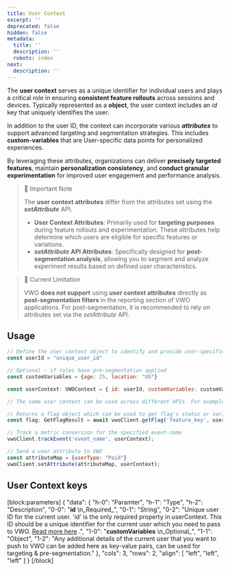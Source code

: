 ```yaml
---
title: User Context
excerpt: ''
deprecated: false
hidden: false
metadata:
  title: ''
  description: ''
  robots: index
next:
  description: ''
---
```

The **user context** serves as a unique identifier for individual users and plays a critical role in ensuring **consistent feature rollouts** across sessions and devices. Typically represented as a **object**, the user context includes an _id_ key that uniquely identifies the user.

In addition to the user ID, the context can incorporate various _**attributes**_ to support advanced targeting and segmentation strategies. This includes **custom-variables** that are User-specific data points for personalized experiences.

By leveraging these attributes, organizations can deliver **precisely targeted features**, maintain **personalization consistency**, and **conduct granular experimentation** for improved user engagement and performance analysis.

> 📘 Important Note
> 
> The **user context attributes** differ from the attributes set using the **_setAttribute_** API.
> 
> - **User Context Attributes**: Primarily used for **targeting purposes** during feature rollouts and experimentation. These attributes help determine which users are eligible for specific features or variations.
> - **_setAttribute_ API Attributes**: Specifically designed for **post-segmentation analysis**, allowing you to segment and analyze experiment results based on defined user characteristics.

> 🚧 Current Limitation
> 
> VWO **does not support** using **user context attributes** directly as **post-segmentation filters** in the reporting section of VWO applications. For post-segmentation, it is recommended to rely on attributes set via the _setAttribute_ API.

## Usage

```javascript
// Define the user context object to identify and provide user-specific details
const userId = "unique_user_id"

// Optional - if rules have pre-segmentation applied
const customVariables = {age: 25, location: "US"}

const userContext: VWOContext = { id: userId, customVariables: customVariables};

// The same user context can be used across different APIs. For example -

// Returns a flag object which can be used to get flag's status or variable(s)
const flag: GetFlagResult = await vwoClient.getFlag('feature_key', userContext);

// Track a metric conversion for the specified event-name
vwoClient.trackEvent('event_name', userContext);

// Send a user attribute to VWO
const attributeMap = {userType: "Paid"}
vwoClient.setAttribute(attributeMap, userContext);
```

## User Context keys

[block:parameters]
{
  "data": {
    "h-0": "Paramter",
    "h-1": "Type",
    "h-2": "Description",
    "0-0": "**id**  \n_Required_",
    "0-1": "String",
    "0-2": "Unique user ID for the current user. 'id' is the only required property in userContext. This ID should be a unique identifier for the current user which you need to pass to VWO. [Read more here](https://developers.vwo.com/v2/docs/user-id-management)  .",
    "1-0": "**customVariables**  \n_Optional_",
    "1-1": "Object",
    "1-2": "Any additional details of the current user that you want to push to VWO can be added here as key-value pairs, can be used for targeting & pre-segmentation."
  },
  "cols": 3,
  "rows": 2,
  "align": [
    "left",
    "left",
    "left"
  ]
}
[/block]